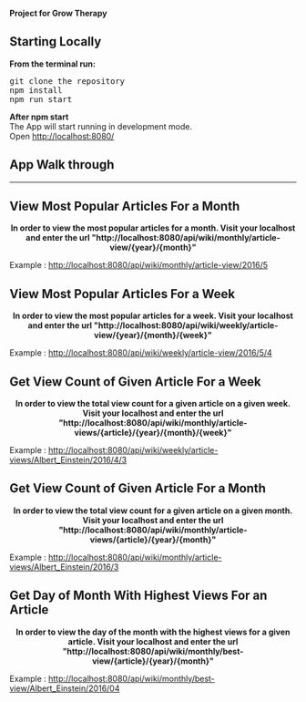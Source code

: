 **Project for Grow Therapy**
<br/>

## Starting Locally

**From the terminal run:**

<pre>
git clone the repository
npm install
npm run start
</pre>

**After npm start**<br />
The App will start running in development mode.<br />
Open [http://localhost:8080/](http://localhost:8080/)<br />

## App Walk through

---
## View Most Popular Articles For a Month<br />
<p align="center"><strong>In order to view the most popular articles for a month. Visit your localhost and enter the url "http://localhost:8080/api/wiki/monthly/article-view/{year}/{month}"
</strong></p>

Example : [http://localhost:8080/api/wiki/monthly/article-view/2016/5](http://localhost:8080/api/wiki/monthly/article-view/2016/5)<br />

## View Most Popular Articles For a Week<br />
<p align="center"><strong>In order to view the most popular articles for a week. Visit your localhost and enter the url "http://localhost:8080/api/wiki/weekly/article-view/{year}/{month}/{week}"
</strong></p>

Example : [http://localhost:8080/api/wiki/weekly/article-view/2016/5/4](http://localhost:8080/api/wiki/weekly/article-view/2016/5/4)<br />

## Get View Count of Given Article For a Week<br />
<p align="center"><strong>In order to view the total view count for a given article on a given week. Visit your localhost and enter the url "http://localhost:8080/api/wiki/monthly/article-views/{article}/{year}/{month}/{week}"</strong></p>

Example : [http://localhost:8080/api/wiki/weekly/article-views/Albert_Einstein/2016/4/3](http://localhost:8080/api/wiki/weekly/article-views/Albert_Einstein/2016/4/3)<br />

## Get View Count of Given Article For a Month<br />
<p align="center"><strong>In order to view the total view count for a given article on a given month. Visit your localhost and enter the url "http://localhost:8080/api/wiki/monthly/article-views/{article}/{year}/{month}"</strong></p>

Example : [http://localhost:8080/api/wiki/monthly/article-views/Albert_Einstein/2016/3](http://localhost:8080/api/wiki/monthly/article-views/Albert_Einstein/2016/3)<br />


## Get Day of Month With Highest Views For an Article<br />
<p align="center"><strong>In order to view the day of the month with the highest views for a given article. Visit your localhost and enter the url "http://localhost:8080/api/wiki/monthly/best-view/{article}/{year}/{month}"</strong></p>

Example : [http://localhost:8080/api/wiki/monthly/best-view/Albert_Einstein/2016/04](http://localhost:8080/api/wiki/monthly/best-view/Albert_Einstein/2016/04)<br />
